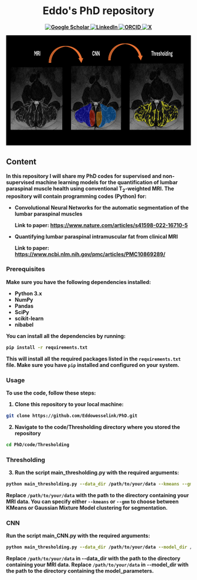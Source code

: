 <h1 align="center"> <strong> Eddo's PhD repository</h1>

<p align="center">
  <a href="https://scholar.google.com/citations?user=0aYqoMMAAAAJ&hl=en">
    <img alt="Google Scholar" src="https://img.shields.io/badge/Google_Scholar-4285F4?style=for-the-badge&logo=google-scholar&logoColor=white">
  </a>
  <a href="https://www.linkedin.com/in/eddo-wesselink-1a106089/?originalSubdomain=nl">
    <img alt="LinkedIn" src="https://img.shields.io/badge/LinkedIn-0077B5?style=for-the-badge&logo=linkedin&logoColor=white">
  </a>
  <a href="https://orcid.org/0000-0002-2024-6986">
    <img alt="ORCID" src="https://img.shields.io/badge/ORCID-A6CE39?style=for-the-badge&logo=orcid&logoColor=white">
  </a>
  <a href="https://twitter.com/EddoWesselink">
    <img alt="X" src="https://img.shields.io/badge/X-000000?style=for-the-badge&logo=x&logoColor=white">
  </a>
</p>

<p align="center">
    <img src="assets/image_github_readme.png" height="300" width="900"/>
</p>

## <strong> Content 

In this repository I will share my PhD codes for supervised and non-supervised machine learning models for the quantification of lumbar paraspinal muscle health using conventional T<sub>2</sub>-weighted MRI. The repository will contain programming codes (Python) for:

- Convolutional Neural Networks for the automatic segmentation of the lumbar paraspinal muscles
  
  Link to paper: https://www.nature.com/articles/s41598-022-16710-5

- Quantifying lumbar paraspinal intramuscular fat from clinical MRI 

  Link to paper: https://www.ncbi.nlm.nih.gov/pmc/articles/PMC10869289/


### Prerequisites

Make sure you have the following dependencies installed:

- Python 3.x
- NumPy
- Pandas
- SciPy
- scikit-learn
- nibabel

You can install all the dependencies by running:

```bash
pip install -r requirements.txt
```
This will install all the required packages listed in the `requirements.txt` file. Make sure you have `pip` installed and configured on your system.

### Usage 

To use the code, follow these steps:

1. Clone this repository to your local machine:

```bash
git clone https://github.com/Eddowesselink/PhD.git
```
2. Navigate to the code/Thresholding directory where you stored the repository

```bash
cd PhD/code/Thresholding
```

### Thresholding
3. Run the script main_thresholding.py with the required arguments:
```bash
python main_thresholding.py --data_dir /path/to/your/data --kmeans --gmm
```
Replace `/path/to/your/data` with the path to the directory containing your MRI data. You can specify either `--kmeans` or `--gmm` to choose between KMeans or Gaussian Mixture Model clustering for segmentation.

### CNN
Run the script main_CNN.py with the required arguments:
```bash
python main_thresholding.py --data_dir /path/to/your/data --model_dir /path/to/your/data
```
Replace `/path/to/your/data` in --data_dir with the path to the directory containing your MRI data. 
Replace `/path/to/your/data` in --model_dir with the path to the directory containing the model_parameters. 
